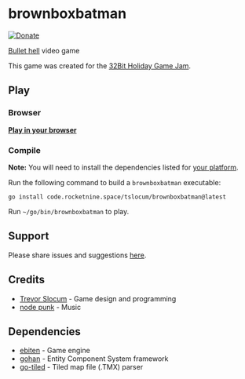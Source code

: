 # brownboxbatman
[![Donate](https://img.shields.io/liberapay/receives/rocketnine.space.svg?logo=liberapay)](https://liberapay.com/rocketnine.space)

[Bullet hell](https://en.wikipedia.org/wiki/Shoot_%27em_up#Bullet_hell) video game

This game was created for the [32Bit Holiday Game Jam](https://itch.io/jam/32bit-holiday-2021).

## Play

### Browser

[**Play in your browser**](https://rocketnine.itch.io/brownboxbatman?secret=brownboxbatman)

### Compile

**Note:** You will need to install the dependencies listed for [your platform](https://github.com/hajimehoshi/ebiten/blob/main/README.md#platforms).

Run the following command to build a `brownboxbatman` executable:

`go install code.rocketnine.space/tslocum/brownboxbatman@latest`

Run `~/go/bin/brownboxbatman` to play.

## Support

Please share issues and suggestions [here](https://code.rocketnine.space/tslocum/brownboxbatman/issues).

## Credits

- [Trevor Slocum](https://rocketnine.space) - Game design and programming
- [node punk](https://open.spotify.com/artist/15eFpWQPNRxB89PnFNWvjU?si=z-jfVwYHTxugaC-BGZiyNg) - Music

## Dependencies

- [ebiten](https://github.com/hajimehoshi/ebiten) - Game engine
- [gohan](https://code.rocketnine.space/tslocum/gohan) - Entity Component System framework
- [go-tiled](https://github.com/lafriks/go-tiled) - Tiled map file (.TMX) parser
